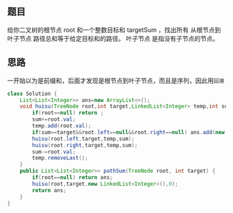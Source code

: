 ## 题目
给你二叉树的根节点 root 和一个整数目标和 targetSum ，找出所有 从根节点到叶子节点 路径总和等于给定目标和的路径。
叶子节点 是指没有子节点的节点。
## 思路
一开始以为是前缀和，后面才发现是根节点到叶子节点，而且是序列，因此用`回溯`
```java
class Solution {
    List<List<Integer>> ans=new ArrayList<>();
    void huisu(TreeNode root,int target,LinkedList<Integer> temp,int sum){
        if(root==null) return ;
        sum+=root.val;
        temp.add(root.val);
        if(sum==target&&root.left==null&&root.right==null) ans.add(new ArrayList<>(temp));//必须是叶子节点才能加入
        huisu(root.left,target,temp,sum);
        huisu(root.right,target,temp,sum);
        sum-=root.val;
        temp.removeLast();
    }
    public List<List<Integer>> pathSum(TreeNode root, int target) {
        if(root==null) return ans;
        huisu(root,target,new LinkedList<Integer>(),0);
        return ans;
    }
}
```
